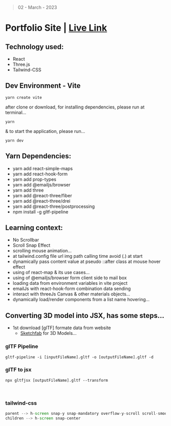 > 02 - March - 2023

# Portfolio Site | [Live Link](https://p2-site-3js.netlify.app)

## Technology used:
* React
* Three.js
* Tailwind-CSS

## Dev Environment - Vite
```
yarn create vite
```

after clone or download, for installing dependencies, please run at terminal...

```
yarn
```

& to start the application, please run...

```
yarn dev
```


## Yarn Dependencies:
* yarn add react-simple-maps
* yarn add react-hook-form
* yarn add prop-types
* yarn add @emailjs/browser
* yarn add three
* yarn add @react-three/fiber
* yarn add @react-three/drei
* yarn add @react-three/postprocessing
* npm install -g gltf-pipeline

## Learning context:
* No Scrollbar
* Scroll Snap Effect
* scrolling mouse animation...
* at tailwind.config file url img path calling time avoid (.) at start
* dynamically pass content value at pseudo ::after class at mouse hover effect
* using of react-map & its use cases...
* using of @emailjs/browser form client side to mail box
* loading data from environment variables in vite project
* emailJs with react-hook-form combination data sending
* interact with threeJs Canvas & other materials objects...
* dynamically load/render components from a list name hovering...


## Converting 3D model into JSX, has some steps...

* 1st download [glTF] formate data from website
    * [Sketchfab](https://sketchfab.com) for 3D Models...

### glTF Pipeline

```
gltf-pipeline -i [inputFileName].gltf -o [outputFileName].gltf -d
```

### glTF to jsx
```
npx gltfjsx [outputFileName].gltf --transform
```

<br />

### tailwind-css 
```jsx
parent --> h-screen snap-y snap-mandatory overflow-y-scroll scroll-smooth
children --> h-screen snap-center
```